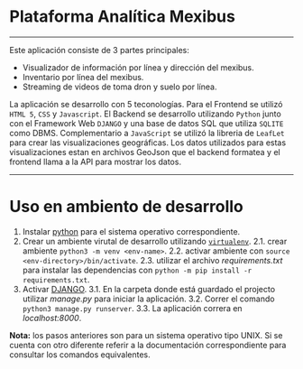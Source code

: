 # Plataforma Analítica Mexibus

***

Este aplicación consiste de 3 partes principales:

* Visualizador de información por línea y dirección del mexibus.
* Inventario por línea del mexibus.
* Streaming de videos de toma dron y suelo por línea.

La aplicación se desarrollo con 5 teconologías. Para el Frontend se utilizó `HTML 5`, `CSS` y `Javascript`.
El Backend se desarrollo utilizando `Python` junto con el Framework Web `DJANGO` y una base de datos SQL que utiliza `SQLITE` como DBMS.
Complementario a `JavaScript` se utilizó la libreria de `LeafLet` para crear las visualizaciones geográficas. Los datos utilizados para estas 
visualizaciones estan en archivos GeoJson que el backend formatea y el frontend llama a la API para mostrar los datos.

***

# Uso en ambiento de desarrollo

1. Instalar [python](https://www.python.org/downloads/) para el sistema operativo correspondiente. 
2. Crear un ambiente virutal de desarrollo utilizando [`virtualenv`](https://docs.python.org/3/tutorial/venv.html).
  2.1. crear ambiente `python3 -m venv <env-name>`.
  2.2. activar ambiente con  `source <env-directory>/bin/activate`.
  2.3. utilizar el archivo *requirements.txt* para instalar las dependencias con `python -m pip install -r requirements.txt`.  
3. Activar [DJANGO](https://www.djangoproject.com/).
  3.1. En la carpeta donde está guardado el projecto utilizar *manage.py* para iniciar la aplicación.
  3.2. Correr el comando `python3 manage.py runserver`.
  3.3. La aplicación correra en *localhost:8000*.
  
  **Nota:** los pasos anteriores son para un sistema operativo tipo UNIX. Si se cuenta con otro diferente referir a la documentación correspondiente para consultar los comandos equivalentes.
